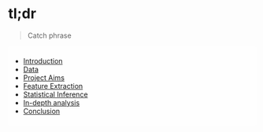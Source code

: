 # tl;dr

> Catch phrase

<div style="background: #fefefe; border-radius: 3px; padding: .5em;">

* [Introduction](docs/01-introduction.md)
* [Data](docs/02-data.md)
* [Project Aims](docs/03-project-aims.md)
* [Feature Extraction](docs/04-feature-extraction.md)
* [Statistical Inference](docs/05-statistical-inference.md)
* [In-depth analysis](docs/06-in-depth-analysis.md)
* [Conclusion](docs/07-conclusion.md)

</div>